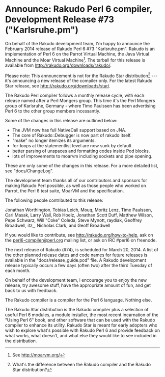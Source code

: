 # Announce: Rakudo Perl 6 compiler, Development Release #73 ("Karlsruhe.pm")

On behalf of the Rakudo development team, I'm happy to announce the
February 2014 release of Rakudo Perl 6 #73 "Karlsruhe.pm". Rakudo is an
implementation of Perl 6 on the Parrot Virtual Machine, the Java Virtual
Machine and the Moar Virtual Machine[^1]. The tarball for this release
is available from <http://rakudo.org/downloads/rakudo/>.

Please note: This announcement is not for the Rakudo Star
distribution[^2] --- it's announcing a new release of the compiler
only.  For the latest Rakudo Star release, see
<http://rakudo.org/downloads/star/>.

The Rakudo Perl compiler follows a monthly release cycle, with each
release named after a Perl Mongers group. This time it's the Perl
Mongers group of Karlsruhe, Germany - where Timo Paulssen has been
advertising Perl 6 to the other group members incessantly.

Some of the changes in this release are outlined below:

+ The JVM now has full NativeCall support based on JNA.
+ The core of Rakudo::Debugger is now part of rakudo itself.
+ "make" no longer itemizes its arguments.
+ for-loops at the statementlist level are now sunk by default.
+ better parsing of unspaces and formatting codes inside Pod blocks.
+ lots of improvements to moarvm including sockets and pipe opening.

These are only some of the changes in this release. For a more
detailed list, see "docs/ChangeLog".

The development team thanks all of our contributors and sponsors for
making Rakudo Perl possible, as well as those people who worked on
Parrot, the Perl 6 test suite, MoarVM and the specification.

The following people contributed to this release:

Jonathan Worthington, Tobias Leich, Mouq, Moritz Lenz, Timo Paulssen,
Carl Masak, Larry Wall, Rob Hoelz, Jonathan Scott Duff, Matthew Wilson,
Pepe Schwarz, Will "Coke" Coleda, Steve Mynott, raydiak, Geoffrey Broadwell,
itz_, Nicholas Clark, and Geoff Broadwell

If you would like to contribute, see <http://rakudo.org/how-to-help>,
ask on the <perl6-compiler@perl.org> mailing list, or ask on IRC
\#perl6 on freenode.

The next release of Rakudo (#74), is scheduled for March 20, 2014.
A list of the other planned release dates and code names for future
releases is available in the "docs/release_guide.pod" file. A Rakudo
development release typically occurs a few days (often two) after the
third Tuesday of each month.

On behalf of the development team, I encourage you to enjoy the new release,
try awesome stuff, have the appropriate amount of fun, and get back to us
with feedback.

[^1]: See <http://moarvm.org/>

[^2]: What's the difference between the Rakudo compiler and the Rakudo
Star distribution?

The Rakudo compiler is a compiler for the Perl 6 language.
Nothing else.

The Rakudo Star distribution is the Rakudo compiler plus a selection
of useful Perl 6 modules, a module installer, the most recent
incarnation of the "Using Perl 6" book, and other software that can
be used with the Rakudo compiler to enhance its utility.  Rakudo Star
is meant for early adopters who wish to explore what's possible with
Rakudo Perl 6 and provide feedback on what works, what doesn't, and
what else they would like to see included in the distribution.
